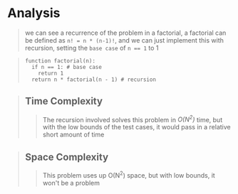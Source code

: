 # Analysis
> we can see a recurrence of the problem in a factorial, a factorial can be defined as ```n! = n * (n-1)!```, and we can just implement this with recursion, setting the ```base case``` of ```n == 1``` to 1

> ```
> function factorial(n):
>   if n == 1: # base case
>     return 1
>   return n * factorial(n - 1) # recursion
> ```

> ## Time Complexity
>> The recursion involved solves this problem in *O(N<sup>2</sup>)* time, but with the low bounds of the test cases, it would pass in a relative short amount of time

> ## Space Complexity
>> This problem uses up O(N<sup>2</sup>) space, but with low bounds, it won't be a problem

